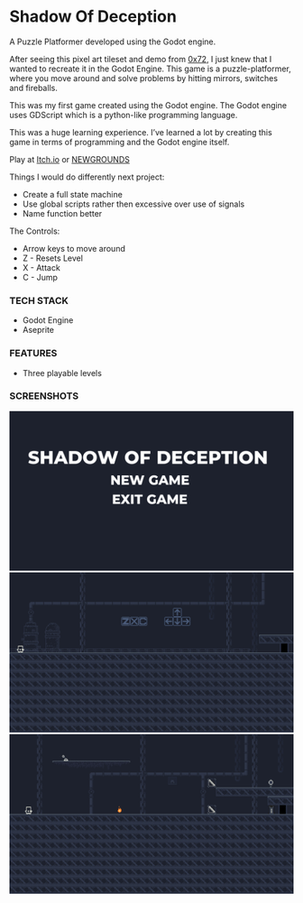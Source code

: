 # Shadow Of Deception
A Puzzle Platformer developed using the Godot engine.

After seeing this pixel art tileset and demo from [0x72](https://0x72.itch.io), I just knew that I wanted to recreate it in the Godot Engine. This game is a puzzle-platformer, where you move around and solve problems by hitting mirrors, switches and fireballs.

This was my first game created using the Godot engine. The Godot engine uses GDScript which is a python-like programming language.

This was a huge learning experience. I’ve learned a lot by creating this game in terms of programming and the Godot engine itself.

Play at [Itch.io](https://vivaz.itch.io/shadow-of-deception) or [NEWGROUNDS](https://www.newgrounds.com/portal/view/730897)

Things I would do differently next project:

- Create a full state machine
- Use global scripts rather then excessive over use of signals
- Name function better

The Controls:

- Arrow keys to move around
- Z - Resets Level
- X - Attack
- C - Jump

### TECH STACK

- Godot Engine
- Aseprite

### FEATURES

- Three playable levels

### SCREENSHOTS

![](screenshots/0.png)
![](screenshots/1.png)
![](screenshots/2.png)
